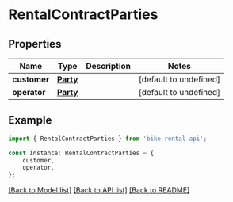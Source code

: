 # RentalContractParties


## Properties

Name | Type | Description | Notes
------------ | ------------- | ------------- | -------------
**customer** | [**Party**](Party.md) |  | [default to undefined]
**operator** | [**Party**](Party.md) |  | [default to undefined]

## Example

```typescript
import { RentalContractParties } from 'bike-rental-api';

const instance: RentalContractParties = {
    customer,
    operator,
};
```

[[Back to Model list]](../README.md#documentation-for-models) [[Back to API list]](../README.md#documentation-for-api-endpoints) [[Back to README]](../README.md)
